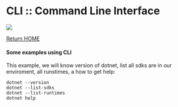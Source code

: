 # CLI :: Command Line Interface
![](https://img.shields.io/badge/Code-C_Sharp-informational?style=flat&logo=csharp&logoColor=white&color=007acc)

[Return HOME](README.md)

#### Some examples using CLI
This example, we will know version of dotnet, list all sdks are in our enviroment, all runstimes, a how to get help:

```
dotnet --version
dotnet --list-sdks
dotnet --list-runtimes
dotnet help
```

